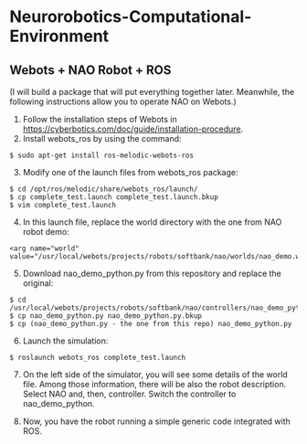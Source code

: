 # Neurorobotics-Computational-Environment

## Webots + NAO Robot + ROS

(I will build a package that will put everything together later. Meanwhile, the following instructions allow you to operate NAO on Webots.)

1. Follow the installation steps of Webots in https://cyberbotics.com/doc/guide/installation-procedure.
2. Install webots_ros by using the command:

```
$ sudo apt-get install ros-melodic-webots-ros
```

3. Modify one of the launch files from webots_ros package:

```
$ cd /opt/ros/melodic/share/webots_ros/launch/
$ cp complete_test.launch complete_test.launch.bkup
$ vim complete_test.launch
```

4. In this launch file, replace the world directory with the one from NAO robot demo:

```
<arg name="world" value="/usr/local/webots/projects/robots/softbank/nao/worlds/nao_demo.wbt"/>
```

5. Download nao_demo_python.py from this repository and replace the original:

```
$ cd /usr/local/webots/projects/robots/softbank/nao/controllers/nao_demo_python/
$ cp nao_demo_python.py nao_demo_python.py.bkup
$ cp (nao_demo_python.py - the one from this repo) nao_demo_python.py
```

6. Launch the simulation:

```
$ roslaunch webots_ros complete_test.launch
```

7. On the left side of the simulator, you will see some details of the world file. Among those information, there will be also the robot description. Select NAO and, then, controller. Switch the controller to nao_demo_python.

8. Now, you have the robot running a simple generic code integrated with ROS. 



